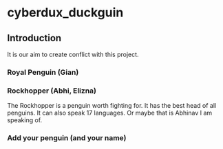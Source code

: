 # cyberdux_duckguin

## Introduction

It is our aim to create conflict with this project. 

### Royal Penguin (Gian)


### Rockhopper (Abhi, Elizna)

The Rockhopper is a penguin worth fighting for. It has the best head of all penguins. It can also speak 17 languages. Or maybe that is Abhinav I am speaking of. 


### Add your penguin (and your name)

